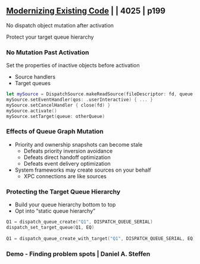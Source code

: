
## [Modernizing Existing Code](4-modernizing-existing-code.md) | | 4025 | p199


No dispatch object mutation after activation 

Protect your target queue hierarchy



### No Mutation Past Activation

Set the properties of inactive objects before activation

- Source handlers
- Target queues

```swift
let mySource = DispatchSource.makeReadSource(fileDescriptor: fd, queue: myQueue)
mySource.setEventHandler(qos: .userInteractive) { ... }
mySource.setCancelHandler { close(fd) }
mySource.activate()
mySource.setTarget(queue: otherQueue)
```

### Effects of Queue Graph Mutation

- Priority and ownership snapshots can become stale
  - Defeats priority inversion avoidance
  - Defeats direct handoff optimization
  - Defeats event delivery optimization
- System frameworks may create sources on your behalf
  - XPC connections are like sources


### Protecting the Target Queue Hierarchy

- Build your queue hierarchy bottom to top
- Opt into “static queue hierarchy”


```swift
Q1 = dispatch_queue_create("Q1", DISPATCH_QUEUE_SERIAL)
dispatch_set_target_queue(Q1, EQ)
 
Q1 = dispatch_queue_create_with_target("Q1", DISPATCH_QUEUE_SERIAL, EQ)
```


### Demo - Finding problem spots | Daniel A. Steffen 


